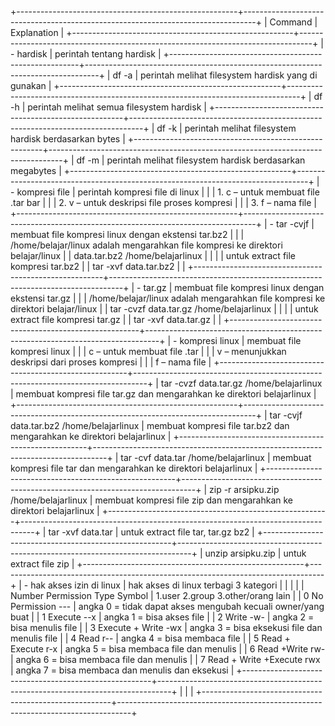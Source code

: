 +-------------------------------------------------------+---------------------------------------------------------------------------------+
|                        Command                        |                                   Explanation                                   |
+-------------------------------------------------------+---------------------------------------------------------------------------------+
|                       - hardisk                       |                             perintah tentang hardisk                            |
+-------------------------------------------------------+---------------------------------------------------------------------------------+
|                         df -a                         |               perintah melihat filesystem hardisk yang di gunakan               |
+-------------------------------------------------------+---------------------------------------------------------------------------------+
|                         df -h                         |                    perintah melihat semua filesystem hardisk                    |
+-------------------------------------------------------+---------------------------------------------------------------------------------+
|                         df -k                         |              perintah melihat filesystem hardisk berdasarkan bytes              |
+-------------------------------------------------------+---------------------------------------------------------------------------------+
|                         df -m                         |            perintah melihat filesystem hardisk berdasarkan megabytes            |
+-------------------------------------------------------+---------------------------------------------------------------------------------+
|                    - kompresi file                    |                         perintah kompresi file di linux                         |
|                                                       |                        1. c – untuk membuat file .tar bar                       |
|                                                       |                   2. v – untuk deskripsi file proses kompresi                   |
|                                                       |                                 3. f – nama file                                |
+-------------------------------------------------------+---------------------------------------------------------------------------------+
|                      - tar -cvjf                      |               membuat file kompresi linux dengan ekstensi tar.bz2               |
|                                                       | /home/belajar/linux adalah mengarahkan file kompresi ke direktori belajar/linux |
|            data.tar.bz2 /home/belajarlinux            |                                                                                 |
|                                                       |                       untuk extract file kompresi tar.bz2                       |
|                 tar -xvf data.tar.bz2                 |                                                                                 |
+-------------------------------------------------------+---------------------------------------------------------------------------------+
|                        - tar.gz                       |                membuat file kompresi linux dengan ekstensi tar.gz               |
|                                                       | /home/belajar/linux adalah mengarahkan file kompresi ke direktori belajar/linux |
|        tar -cvzf data.tar.gz /home/belajarlinux       |                                                                                 |
|                                                       |                        untuk extract file kompresi tar.gz                       |
|                  tar -xvf data.tar.gz                 |                                                                                 |
+-------------------------------------------------------+---------------------------------------------------------------------------------+
|                    - kompresi linux                   |                           membuat file kompresi linux                           |
|                                                       |                           c – untuk membuat file .tar                           |
|                                                       |                  v – menunjukkan deskripsi dari proses kompresi                 |
|                                                       |                                  f – nama file                                  |
+-------------------------------------------------------+---------------------------------------------------------------------------------+
| tar -cvzf data.tar.gz /home/belajarlinux              | membuat kompresi file tar.gz dan mengarahkan ke direktori belajarlinux          |
+-------------------------------------------------------+---------------------------------------------------------------------------------+
| tar -cvjf data.tar.bz2 /home/belajarlinux             | membuat kompresi file tar.bz2 dan mengarahkan ke direktori belajarlinux         |
+-------------------------------------------------------+---------------------------------------------------------------------------------+
| tar -cvf data.tar /home/belajarlinux                  | membuat kompresi file tar dan mengarahkan ke direktori belajarlinux             |
+-------------------------------------------------------+---------------------------------------------------------------------------------+
| zip -r arsipku.zip /home/belajarlinux                 | membuat kompresi file zip dan mengarahkan ke direktori belajarlinux             |
+-------------------------------------------------------+---------------------------------------------------------------------------------+
| tar -xvf data.tar                                     | untuk extract file tar, tar.gz bz2                                              |
+-------------------------------------------------------+---------------------------------------------------------------------------------+
| unzip arsipku.zip                                     | untuk extract file zip                                                          |
+-------------------------------------------------------+---------------------------------------------------------------------------------+
| - hak akses izin di linux                             | hak akses di linux terbagi 3 kategori                                           |
|                                                       |                                                                                 |
| Number   Permission Type       Symbol                 | 1.user 2.group 3.other/orang lain                                               |
| 0        No Permission                     ---        | angka 0 = tidak dapat akses mengubah kecuali owner/yang buat                    |
| 1        Execute                                --x   | angka 1 = bisa akses file                                                       |
| 2        Write                                    -w- | angka 2 = bisa menulis file                                                     |
| 3        Execute + Write                   -wx        | angka 3 = bisa eksekusi file dan menulis file                                   |
| 4        Read                                     r-- | angka 4 = bisa membaca file                                                     |
| 5        Read + Execute                    r-x        | angka 5 = bisa membaca file dan menulis                                         |
| 6        Read +Write                         rw-      | angka 6 = bisa membaca file dan menulis                                         |
| 7        Read + Write +Execute       rwx              | angka 7 = bisa membaca dan menulis dan eksekusi                                 |
+-------------------------------------------------------+---------------------------------------------------------------------------------+
|                                                       |                                                                                 |
+-------------------------------------------------------+---------------------------------------------------------------------------------+